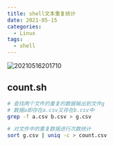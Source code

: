 ```yaml
---
title: shell文本重复统计
date: 2021-05-15
categories:
  - Linux
tags:
  - shell
---
```



![20210516201710](https://gitee.com/snowyan/image/raw/master/md/20210516201710.jpg)

<!-- more -->

## count.sh

```bash
# 查找两个文件的重复的数据输出到文件g
# 数据a即存在a.csv又存在b.csv中
grep -f a.csv b.csv > g.csv

# 对文件中的重复数据进行次数统计
sort g.csv | uniq -c > count.csv
```
